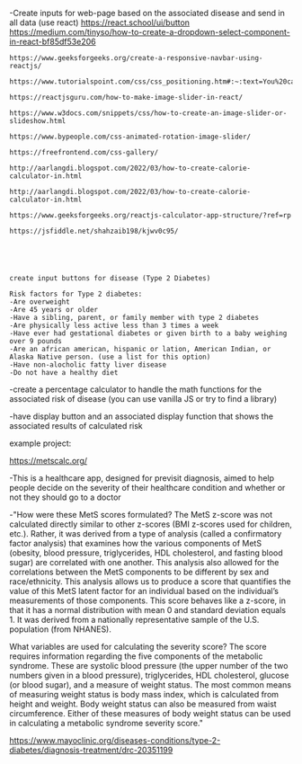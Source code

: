 -Create inputs for web-page based on the associated disease and send in all data (use react)
    https://react.school/ui/button 
    https://medium.com/tinyso/how-to-create-a-dropdown-select-component-in-react-bf85df53e206

    https://www.geeksforgeeks.org/create-a-responsive-navbar-using-reactjs/

    https://www.tutorialspoint.com/css/css_positioning.htm#:~:text=You%20can%20use%20two%20values,a%20negative%20value%20for%20top.

    https://reactjsguru.com/how-to-make-image-slider-in-react/

    https://www.w3docs.com/snippets/css/how-to-create-an-image-slider-or-slideshow.html

    https://www.bypeople.com/css-animated-rotation-image-slider/

    https://freefrontend.com/css-gallery/

    http://aarlangdi.blogspot.com/2022/03/how-to-create-calorie-calculator-in.html

    http://aarlangdi.blogspot.com/2022/03/how-to-create-calorie-calculator-in.html

    https://www.geeksforgeeks.org/reactjs-calculator-app-structure/?ref=rp

    https://jsfiddle.net/shahzaib198/kjwv0c95/




    
    create input buttons for disease (Type 2 Diabetes)

    Risk factors for Type 2 diabetes:
    -Are overweight
    -Are 45 years or older
    -Have a sibling, parent, or family member with type 2 diabetes
    -Are physically less active less than 3 times a week
    -Have ever had gestational diabetes or given birth to a baby weighing over 9 pounds
    -Are an african american, hispanic or lation, American Indian, or Alaska Native person. (use a list for this option)
    -Have non-alocholic fatty liver disease
    -Do not have a healthy diet

-create a percentage calculator to handle the math functions for the associated risk of disease (you can use vanilla JS or try to find a library)

-have display button and an associated display function that shows the associated results of calculated risk

example project:

https://metscalc.org/

-This is a healthcare app, designed for previsit diagnosis, aimed to help people decide on the severity of their healthcare condition and whether or not they should go to a doctor

-"How were these MetS scores formulated?
The MetS z-score was not calculated directly similar to other z-scores (BMI z-scores used for children, etc.). Rather, it was derived from a type of analysis (called a confirmatory factor analysis) that examines how the various components of MetS (obesity, blood pressure, triglycerides, HDL cholesterol, and fasting blood sugar) are correlated with one another. This analysis also allowed for the correlations between the MetS components to be different by sex and race/ethnicity. This analysis allows us to produce a score that quantifies the value of this MetS latent factor for an individual based on the individual’s measurements of those components. This score behaves like a z-score, in that it has a normal distribution with mean 0 and standard deviation equals 1. It was derived from a nationally representative sample of the U.S. population (from NHANES).

What variables are used for calculating the severity score?
The score requires information regarding the five components of the metabolic syndrome. These are systolic blood pressure (the upper number of the two numbers given in a blood pressure), triglycerides, HDL cholesterol, glucose (or blood sugar), and a measure of weight status. The most common means of measuring weight status is body mass index, which is calculated from height and weight. Body weight status can also be measured from waist circumference. Either of these measures of body weight status can be used in calculating a metabolic syndrome severity score."

https://www.mayoclinic.org/diseases-conditions/type-2-diabetes/diagnosis-treatment/drc-20351199
